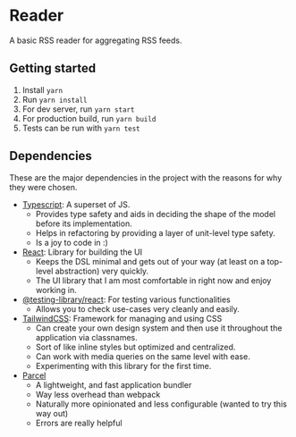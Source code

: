 # Reader

A basic RSS reader for aggregating RSS feeds.

## Getting started

1. Install `yarn`
2. Run `yarn install`
3. For dev server, run `yarn start`
4. For production build, run `yarn build`
5. Tests can be run with `yarn test`

## Dependencies

These are the major dependencies in the project with the reasons for why they were chosen.

* [Typescript](https://github.com/microsoft/typescript): A superset of JS.
  * Provides type safety and aids in deciding the shape of the model before its implementation.
  * Helps in refactoring by providing a layer of unit-level type safety.
  * Is a joy to code in :)
* [React](https://github.com/facebook/react): Library for building the UI
  * Keeps the DSL minimal and gets out of your way (at least on a top-level abstraction) very quickly.
  * The UI library that I am most comfortable in right now and enjoy working in.
* [@testing-library/react](https://github.com/testing-library/react-testing-library): For testing various functionalities
  * Allows you to check use-cases very cleanly and easily.
* [TailwindCSS](https://github.com/tailwindcss/tailwindcss): Framework for managing and using CSS
  * Can create your own design system and then use it throughout the application via classnames.
  * Sort of like inline styles but optimized and centralized.
  * Can work with media queries on the same level with ease.
  * Experimenting with this library for the first time.
* [Parcel](https://github.com/parcel-bundler/parcel)
  * A lightweight, and fast application bundler
  * Way less overhead than webpack
  * Naturally more opinionated and less configurable (wanted to try this way out)
  * Errors are really helpful
